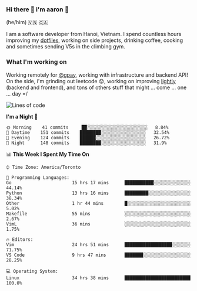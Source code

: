 ### Hi there 👋 i'm aaron :wolf:
(he/him) 🇻🇳 🇨🇦

I am a software developer from Hanoi, Vietnam. I spend countless hours improving my [dotfiles](https://github.com/aarnphm/dotfiles), working on side projects, drinking coffee, cooking and sometimes sending V5s in the climbing gym.

### What I'm working on
Working remotely for [@gpay](http://gpay.vn/en/home_en/), working with infrastructure and backend API! On the side, i'm grinding out leetcode :worried:, working on improving [lightly](https://github.com/aarnphm/lightly-ocr) (backend and frontend), and tons of others stuff that might ... come ... one ... day =/



<!--START_SECTION:waka-->
![Lines of code](https://img.shields.io/badge/From%20Hello%20World%20I%27ve%20Written-19.3%20million%20lines%20of%20code-blue)

**I'm a Night 🦉** 

```text
🌞 Morning    41 commits     ██░░░░░░░░░░░░░░░░░░░░░░░   8.84% 
🌆 Daytime    151 commits    ████████░░░░░░░░░░░░░░░░░   32.54% 
🌃 Evening    124 commits    ██████░░░░░░░░░░░░░░░░░░░   26.72% 
🌙 Night      148 commits    ████████░░░░░░░░░░░░░░░░░   31.9%

```


📊 **This Week I Spent My Time On** 

```text
⌚︎ Time Zone: America/Toronto

💬 Programming Languages: 
Go                       15 hrs 17 mins      ███████████░░░░░░░░░░░░░░   44.14% 
Python                   13 hrs 16 mins      █████████░░░░░░░░░░░░░░░░   38.34% 
Other                    1 hr 44 mins        █░░░░░░░░░░░░░░░░░░░░░░░░   5.02% 
Makefile                 55 mins             ░░░░░░░░░░░░░░░░░░░░░░░░░   2.67% 
VimL                     36 mins             ░░░░░░░░░░░░░░░░░░░░░░░░░   1.75%

🔥 Editors: 
Vim                      24 hrs 51 mins      ██████████████████░░░░░░░   71.75% 
VS Code                  9 hrs 47 mins       ███████░░░░░░░░░░░░░░░░░░   28.25%

💻 Operating System: 
Linux                    34 hrs 38 mins      █████████████████████████   100.0%

```


<!--END_SECTION:waka-->
<!--
**aarnphm/aarnphm** is a ✨ _special_ ✨ repository because its `README.md` (this file) appears on your GitHub profile.

Here are some ideas to get you started:

- 🔭 I’m currently working on ...
- 🌱 I’m currently learning ...
- 👯 I’m looking to collaborate on ...
- 🤔 I’m looking for help with ...
- 💬 Ask me about ...
- 📫 How to reach me: ...
- 😄 Pronouns: ...
- ⚡ Fun fact: ...
-->
